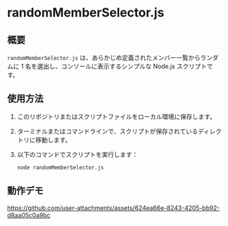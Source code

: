 # randomMemberSelector.js

## 概要

`randomMemberSelector.js` は、あらかじめ定義されたメンバー一覧からランダムに 1 名を選出し、コンソールに表示するシンプルな Node.js スクリプトです。

## 使用方法

1. このリポジトリまたはスクリプトファイルをローカル環境に保存します。
2. ターミナルまたはコマンドラインで、スクリプトが保存されているディレクトリに移動します。
3. 以下のコマンドでスクリプトを実行します：

   ```bash
   node randomMemberSelector.js
   ```
## 動作デモ
https://github.com/user-attachments/assets/624ea66e-8243-4205-bb92-d8aa05c0a9bc
